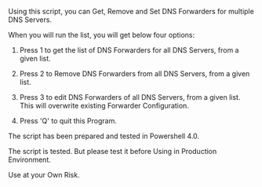 Using this script, you can Get, Remove and Set DNS Forwarders for multiple DNS Servers.

When you will run the list, you will get below four options:

1. Press 1 to get the list of DNS Forwarders for all DNS Servers, from a given list.

2. Press 2 to Remove DNS Forwarders from all DNS Servers, from a given list.

3. Press 3 to edit DNS Forwarders of all DNS Servers, from a given list. This will overwrite existing Forwarder Configuration.

4. Press 'Q' to quit this Program.


 
The script has been prepared and tested in Powershell 4.0.

The script is tested. But please test it before Using in Production Environment.

Use at your Own Risk.

 

